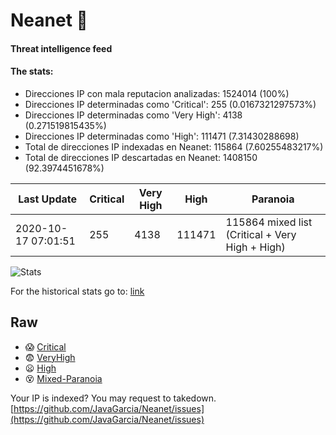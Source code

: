 # Neanet :hocho:
#### Threat intelligence feed
#### The stats:

- Direcciones IP con mala reputacion analizadas: 1524014 (100%)
- Direcciones IP determinadas como 'Critical':  255 (0.0167321297573%)
- Direcciones IP determinadas como 'Very High':  4138 (0.271519815435%)
- Direcciones IP determinadas como 'High':  111471 (7.31430288698)
- Total de direcciones IP indexadas en Neanet:  115864 (7.60255483217%)
- Total de direcciones IP descartadas en Neanet:  1408150 (92.3974451678%)

| Last Update | Critical | Very High | High | Paranoia |
| --- | --- | --- | --- | --- |
| 2020-10-17 07:01:51 | 255 | 4138 | 111471 | 115864 mixed list (Critical + Very High + High)|

![Stats](https://docs.google.com/spreadsheets/d/e/2PACX-1vSnaNMIXVabIpDJjufMlzH7poXnshF3mgd8Is1g9ytUEzVsP5my4Trn8f-xkoLLQ38xpL3HtmUexLo6/pubchart?oid=501124687&format=image)

For the historical stats go to: [link](/stats.csv)
## Raw
- :scream: [Critical](https://raw.githubusercontent.com/JavaGarcia/Neanet/master/blacklists/neanet_critical.txt)
- :fearful: [VeryHigh](https://raw.githubusercontent.com/JavaGarcia/Neanet/master/blacklists/neanet_veryHigh.txtt)
- :frowning: [High](https://raw.githubusercontent.com/JavaGarcia/Neanet/master/blacklists/neanet_high.txt)
- :dizzy_face: [Mixed-Paranoia](https://raw.githubusercontent.com/JavaGarcia/Neanet/master/blacklists/neanet_all.txt)


Your IP is indexed? You may request to takedown. [https://github.com/JavaGarcia/Neanet/issues](https://github.com/JavaGarcia/Neanet/issues)


























































































































































































































































































































































































































































































































































































































































































































































































































































































































































































































































































































































































































































































































































































































































































































